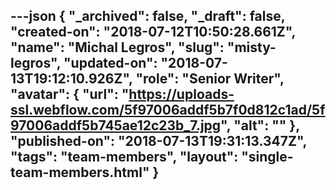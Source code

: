 ---json
{
  "_archived": false,
  "_draft": false,
  "created-on": "2018-07-12T10:50:28.661Z",
  "name": "Michal Legros",
  "slug": "misty-legros",
  "updated-on": "2018-07-13T19:12:10.926Z",
  "role": "Senior Writer",
  "avatar": {
    "url": "https://uploads-ssl.webflow.com/5f97006addf5b7f0d812c1ad/5f97006addf5b745ae12c23b_7.jpg",
    "alt": ""
  },
  "published-on": "2018-07-13T19:31:13.347Z",
  "tags": "team-members",
  "layout": "single-team-members.html"
}
---



